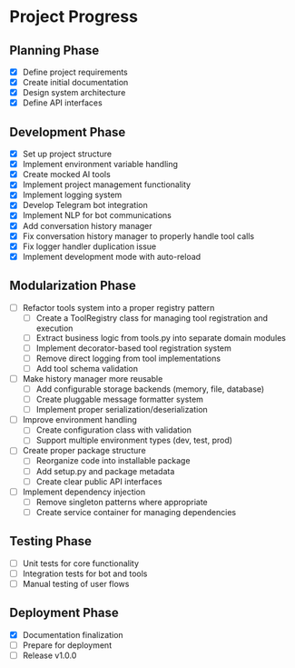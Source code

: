 # Project Progress

## Planning Phase

- [x] Define project requirements
- [x] Create initial documentation
- [x] Design system architecture
- [x] Define API interfaces

## Development Phase

- [x] Set up project structure
- [x] Implement environment variable handling
- [x] Create mocked AI tools
- [x] Implement project management functionality
- [x] Implement logging system
- [x] Develop Telegram bot integration
- [x] Implement NLP for bot communications
- [x] Add conversation history manager
- [x] Fix conversation history manager to properly handle tool calls
- [x] Fix logger handler duplication issue
- [x] Implement development mode with auto-reload

## Modularization Phase

- [ ] Refactor tools system into a proper registry pattern
  - [ ] Create a ToolRegistry class for managing tool registration and execution
  - [ ] Extract business logic from tools.py into separate domain modules
  - [ ] Implement decorator-based tool registration system
  - [ ] Remove direct logging from tool implementations
  - [ ] Add tool schema validation
- [ ] Make history manager more reusable
  - [ ] Add configurable storage backends (memory, file, database)
  - [ ] Create pluggable message formatter system
  - [ ] Implement proper serialization/deserialization
- [ ] Improve environment handling
  - [ ] Create configuration class with validation
  - [ ] Support multiple environment types (dev, test, prod)
- [ ] Create proper package structure
  - [ ] Reorganize code into installable package
  - [ ] Add setup.py and package metadata
  - [ ] Create clear public API interfaces
- [ ] Implement dependency injection
  - [ ] Remove singleton patterns where appropriate
  - [ ] Create service container for managing dependencies

## Testing Phase

- [ ] Unit tests for core functionality
- [ ] Integration tests for bot and tools
- [ ] Manual testing of user flows

## Deployment Phase

- [x] Documentation finalization
- [ ] Prepare for deployment
- [ ] Release v1.0.0
